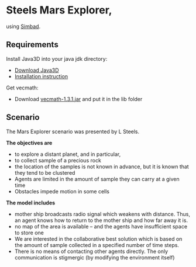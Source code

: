 Steels Mars Explorer,
=============
using <a href="http://simbad.sourceforge.net/">Simbad</a>.

Requirements
-------------
Install Java3D into your java jdk directory:
* <a href="https://java3d.java.net/binary-builds.html">Download Java3D</a>
* <a href="http://download.java.net/media/java3d/builds/release/1.5.1/README-download">Installation
instruction</a>

Get vecmath:
* Download <a href="http://mirrors.ibiblio.org/pub/mirrors/maven/java3d/jars/vecmath-1.3.1
.jar">vecmath-1.3.1.jar</a> and put it in the lib folder

Scenario
-------------
The Mars Explorer scenario was presented by L Steels.

**The objectives are**

 * to explore a distant planet, and in particular,
 * to collect sample of a precious rock
 * the location of the samples is not known in advance, but it is known that they tend to be clustered
 * Agents are limited in the amount of sample they can carry at a given time
 * Obstacles impede motion in some cells


**The model includes**
 * mother ship broadcasts radio signal which weakens with distance. Thus, an agent knows how to return to the mother ship and how far away it is.
 * no map of the area is available – and the agents have insufficient space to store one
 * We are interested in the collaborative best solution which is based on the amount of sample collected in a specified number of time steps.
 * There is no means of contacting other agents directly. The only communication is stigmergic (by modifying the environment itself)